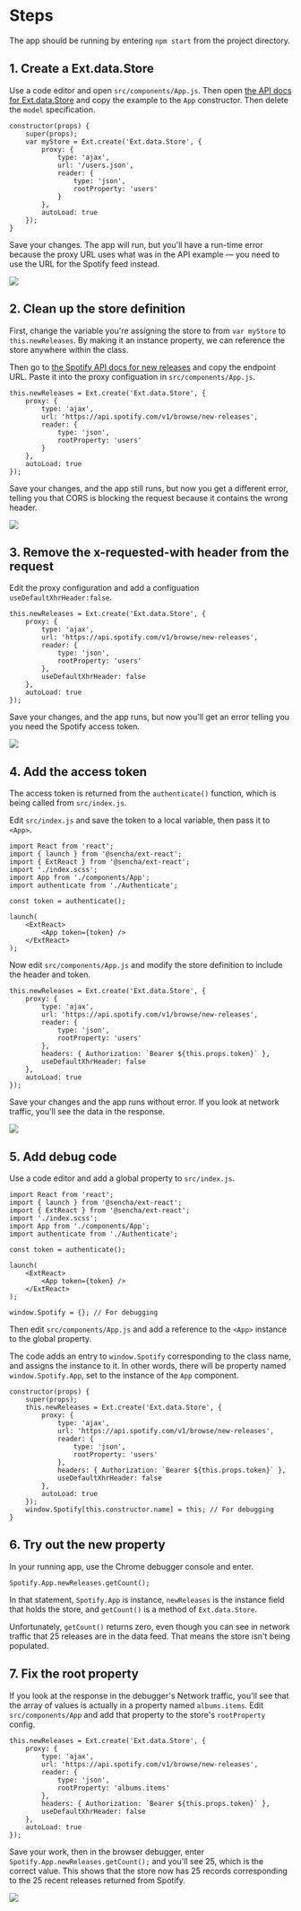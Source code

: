 # Steps

The app should be running
by entering `npm start` from the project directory.


## 1. Create a Ext.data.Store

Use a code editor and open `src/components/App.js`. Then
open <a href="https://docs.sencha.com/extjs/7.0.0/modern/Ext.data.Store.html" target="_blank">
the API docs for Ext.data.Store</a> and copy the example to the `App`
constructor. Then delete the `model` specification.

    constructor(props) {
        super(props);
        var myStore = Ext.create('Ext.data.Store', {
            proxy: {
                type: 'ajax',
                url: '/users.json',
                reader: {
                    type: 'json',
                    rootProperty: 'users'
                }
            },
            autoLoad: true
        });
    }

Save your changes. The app will run, but you'll
have a run-time error because the proxy URL uses
what was in the API example &mdash; you need to use the
URL for the Spotify feed instead.

![](https://s3.amazonaws.com/media-p.slid.es/uploads/811981/images/6540827/SpotifyNewReleasesStoreWithBadURL.png)

## 2. Clean up the store definition

First, change the variable you're assigning the
store to from `var myStore` to `this.newReleases`.
By making it an instance property, we can reference
the store anywhere within the class.

Then go to <a href="https://developer.spotify.com/documentation/web-api/reference/browse/get-list-new-releases/" target="_blank">the Spotify API docs for new
releases</a> and copy the endpoint URL. Paste it into the proxy configuation
in `src/components/App.js`.

    this.newReleases = Ext.create('Ext.data.Store', {
        proxy: {
            type: 'ajax',
            url: 'https://api.spotify.com/v1/browse/new-releases',
            reader: {
                type: 'json',
                rootProperty: 'users'
            }
        },
        autoLoad: true
    });

Save your changes, and the app still runs, but
now you get a different error, telling you that
CORS is blocking the request because it
contains the wrong header.

![](https://s3.amazonaws.com/media-p.slid.es/uploads/811981/images/6542000/SpotifyNewReleasesCORS.png)

## 3. Remove the x-requested-with header from the request

Edit the proxy configuration and add a configuation
`useDefaultXhrHeader:false`.


    this.newReleases = Ext.create('Ext.data.Store', {
        proxy: {
            type: 'ajax',
            url: 'https://api.spotify.com/v1/browse/new-releases',
            reader: {
                type: 'json',
                rootProperty: 'users'
            },
            useDefaultXhrHeader: false
        },
        autoLoad: true
    });

Save your changes, and the app runs, but now you'll get an error telling you you need the Spotify access
token.

![](https://s3.amazonaws.com/media-p.slid.es/uploads/811981/images/6542005/SpotifyNewReleasesAccessToken.png)

## 4. Add the access token

The access token is returned from the `authenticate()`
function, which is being called from `src/index.js`.

Edit `src/index.js` and save the
token to a local variable, then pass it to `<App>`.

    import React from 'react';
    import { launch } from '@sencha/ext-react';
    import { ExtReact } from '@sencha/ext-react';
    import './index.scss';
    import App from './components/App';
    import authenticate from './Authenticate';

    const token = authenticate();

    launch(
        <ExtReact>
            <App token={token} />
        </ExtReact>
    );

Now edit `src/components/App.js` and modify the
store definition to include the header
and token.

    this.newReleases = Ext.create('Ext.data.Store', {
        proxy: {
            type: 'ajax',
            url: 'https://api.spotify.com/v1/browse/new-releases',
            reader: {
                type: 'json',
                rootProperty: 'users'
            },
            headers: { Authorization: `Bearer ${this.props.token}` },
            useDefaultXhrHeader: false
        },
        autoLoad: true
    });

Save your changes and the app runs without error.
If you look at network traffic, you'll see the
data in the response.

![](https://s3.amazonaws.com/media-p.slid.es/uploads/811981/images/6542201/SpotifyNewReleasesNetworkTraffic.png)


## 5. Add debug code

Use a code editor and add a global property to
`src/index.js`.

    import React from 'react';
    import { launch } from '@sencha/ext-react';
    import { ExtReact } from '@sencha/ext-react';
    import './index.scss';
    import App from './components/App';
    import authenticate from './Authenticate';

    const token = authenticate();

    launch(
        <ExtReact>
            <App token={token} />
        </ExtReact>
    );

    window.Spotify = {}; // For debugging


Then edit `src/components/App.js` and add
a reference to the `<App>` instance to the
global property.

The code adds an entry to
`window.Spotify` corresponding to the class
name, and assigns the instance to it. In other
words, there will be property named `window.Spotify.App`,
set to the instance of the `App` component.

    constructor(props) {
        super(props);
        this.newReleases = Ext.create('Ext.data.Store', {
            proxy: {
                type: 'ajax',
                url: 'https://api.spotify.com/v1/browse/new-releases',
                reader: {
                    type: 'json',
                    rootProperty: 'users'
                },
                headers: { Authorization: `Bearer ${this.props.token}` },
                useDefaultXhrHeader: false
            },
            autoLoad: true
        });
        window.Spotify[this.constructor.name] = this; // For debugging
    }


## 6. Try out the new property

In your running app, use the Chrome debugger console and
enter.

    Spotify.App.newReleases.getCount();

In that statement, `Spotify.App` is instance, `newReleases`
is the instance field that holds the store, and `getCount()`
is a method of `Ext.data.Store`.

Unfortunately, `getCount()` returns zero, even
though you can see in network traffic that
25 releases are in the data feed. That means
the store isn't being populated. 

## 7. Fix the root property

If you look at the response in the debugger's Network
traffic, you'll see that the array of values is actually
in a property named `albums.items`. Edit `src/components/App`
and add that property to the store's `rootProperty` config.

    this.newReleases = Ext.create('Ext.data.Store', {
        proxy: {
            type: 'ajax',
            url: 'https://api.spotify.com/v1/browse/new-releases',
            reader: {
                type: 'json',
                rootProperty: 'albums.items'
            },
            headers: { Authorization: `Bearer ${this.props.token}` },
            useDefaultXhrHeader: false
        },
        autoLoad: true
    });


Save your work, then in the browser debugger, enter
`Spotify.App.newReleases.getCount();` and you'll see
25, which is the correct value. This shows that the store
now has 25 records corresponding to the 25 recent releases
returned from Spotify.

![](https://s3.amazonaws.com/media-p.slid.es/uploads/811981/images/6542259/SpotifyNewReleases25RecentReleases.png)
